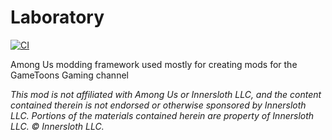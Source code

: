 # Laboratory
[![CI](https://github.com/Among-Us-Modding/Laboratory/workflows/CI/badge.svg)](https://github.com/Among-Us-Modding/Laboratory/actions)

Among Us modding framework used mostly for creating mods for the GameToons Gaming channel

*This mod is not affiliated with Among Us or Innersloth LLC, and the content contained therein is not endorsed or otherwise sponsored by Innersloth LLC. Portions of the materials contained herein are property of Innersloth LLC. © Innersloth LLC.*
